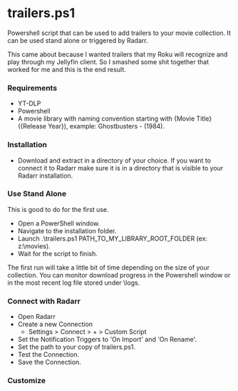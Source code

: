 # trailers.ps1
Powershell script that can be used to add trailers to your movie collection.  It can be used stand alone or triggered by Radarr.

This came about because I wanted trailers that my Roku will recognize and play through my Jellyfin client.  So I smashed some shit together that worked for me and this is the end result.


### Requirements
- YT-DLP
- Powershell
- A movie library with naming convention starting with {Movie Title} ({Release Year}), example: Ghostbusters - (1984).


### Installation
- Download and extract in a directory of your choice.
  If you want to connect it to Radarr make sure it is in a directory that is visible to your Radarr installation.


### Use Stand Alone
This is good to do for the first use.
- Open a PowerShell window.
- Navigate to the installation folder.
- Launch .\trailers.ps1 PATH_TO_MY_LIBRARY_ROOT_FOLDER (ex: z:\movies).
- Wait for the script to finish.

The first run will take a little bit of time depending on the size of your collection.
You can monitor download progress in the Powershell window or in the most recent log file stored under \logs.


### Connect with Radarr
- Open Radarr
- Create a new Connection
  - Settings > Connect > + > Custom Script
- Set the Notification Triggers to 'On Import' and 'On Rename'.
- Set the path to your copy of trailers.ps1.
- Test the Connection.
- Save the Connection.


### Customize
